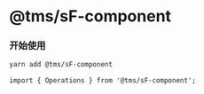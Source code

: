 # @tms/sF-component

### 开始使用

```bash
yarn add @tms/sF-component
```

```tsx | pure
import { Operations } from '@tms/sF-component';
```
